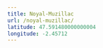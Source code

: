 ```yaml
---
title: Noyal-Muzillac
url: /noyal-muzillac/
latitude: 47.591480000000004
longitude: -2.45712
---
```

